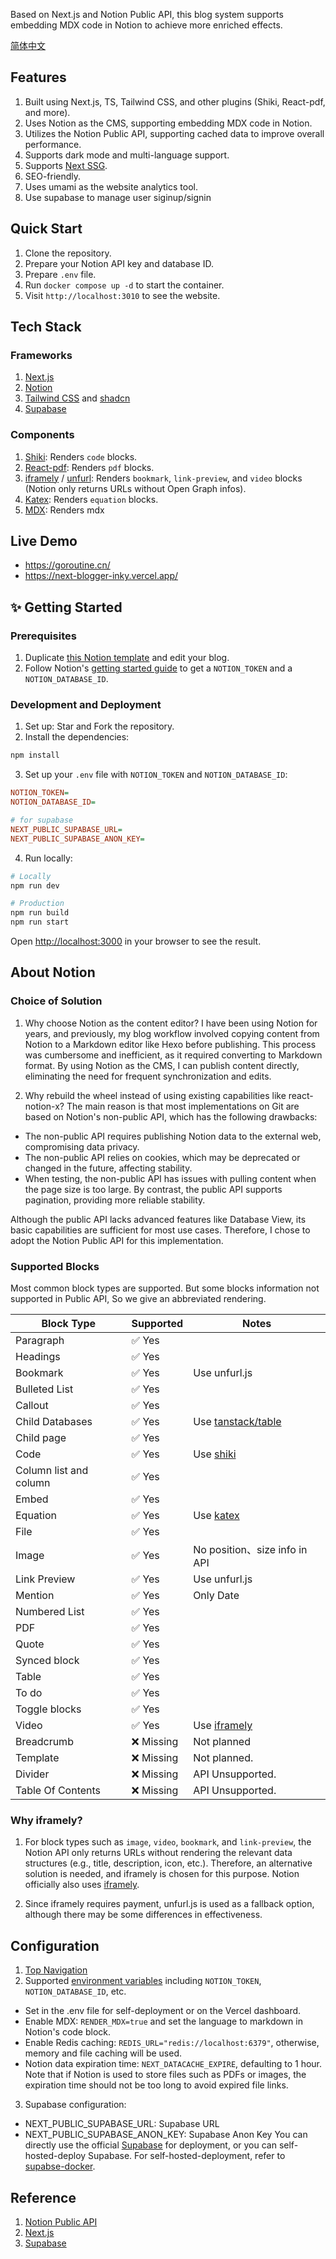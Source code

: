 
Based on Next.js and Notion Public API, this blog system supports embedding MDX code in Notion to achieve more enriched effects.

[简体中文](./README.zh-CN.md)

## Features

1. Built using Next.js, TS, Tailwind CSS, and other plugins (Shiki, React-pdf, and more).
2. Uses Notion as the CMS, supporting embedding MDX code in Notion.
3. Utilizes the Notion Public API, supporting cached data to improve overall performance.
4. Supports dark mode and multi-language support.
5. Supports [Next SSG](https://nextjs.org/docs/pages/building-your-application/rendering/static-site-generation).
6. SEO-friendly.
7. Uses umami as the website analytics tool.
8. Use supabase to manage user siginup/signin

## Quick Start
1. Clone the repository.
2. Prepare your Notion API key and database ID.
3. Prepare `.env` file.
4. Run `docker compose up -d` to start the container.
5. Visit `http://localhost:3010` to see the website.

## Tech Stack

### Frameworks

1. [Next.js](https://nextjs.org/)
2. [Notion](https://www.notion.so/)
3. [Tailwind CSS](https://tailwindcss.com/) and [shadcn](https://ui.shadcn.com/)
4. [Supabase](https://supabase.com/)

### Components

1. [Shiki](https://shiki.style/): Renders `code` blocks.
2. [React-pdf](https://react-pdf.org/): Renders `pdf` blocks.
3. [iframely](https://iframely.com/) / [unfurl](https://github.com/jacktuck/unfurl): Renders `bookmark`, `link-preview`, and `video` blocks (Notion only returns URLs without Open Graph infos).
4. [Katex](https://katex.org/): Renders `equation` blocks.
5. [MDX](https://mdxjs.com/): Renders mdx

## Live Demo

- https://goroutine.cn/
- https://next-blogger-inky.vercel.app/


## ✨ Getting Started

### Prerequisites

1. Duplicate [this Notion template](https://www.notion.so/gelco/577a7365a3d3442aa3cddb18b4458c88?v=c0455cd1391e41a2b05d9b1536398d13) and edit your blog.
2. Follow Notion's [getting started guide](https://developers.notion.com/docs/getting-started) to get a `NOTION_TOKEN` and a `NOTION_DATABASE_ID`.

### Development and Deployment
 
1. Set up: Star and Fork the repository.
2. Install the dependencies:

```bash
npm install
```

3. Set up your `.env` file with `NOTION_TOKEN` and `NOTION_DATABASE_ID`:

```ini
NOTION_TOKEN=
NOTION_DATABASE_ID=

# for supabase
NEXT_PUBLIC_SUPABASE_URL=
NEXT_PUBLIC_SUPABASE_ANON_KEY=
```

4. Run locally:

```bash
# Locally
npm run dev

# Production
npm run build
npm run start
```

Open [http://localhost:3000](http://localhost:3000) in your browser to see the result.

## About Notion

### Choice of Solution
1. Why choose Notion as the content editor? I have been using Notion for years, and previously, my blog workflow involved copying content from Notion to a Markdown editor like Hexo before publishing. This process was cumbersome and inefficient, as it required converting to Markdown format. By using Notion as the CMS, I can publish content directly, eliminating the need for frequent synchronization and edits.

2. Why rebuild the wheel instead of using existing capabilities like react-notion-x? The main reason is that most implementations on Git are based on Notion's non-public API, which has the following drawbacks:
- The non-public API requires publishing Notion data to the external web, compromising data privacy.
- The non-public API relies on cookies, which may be deprecated or changed in the future, affecting stability.
- When testing, the non-public API has issues with pulling content when the page size is too large. By contrast, the public API supports pagination, providing more reliable stability.

Although the public API lacks advanced features like Database View, its basic capabilities are sufficient for most use cases. Therefore, I chose to adopt the Notion Public API for this implementation.

### Supported Blocks

Most common block types are supported. But some blocks information not supported in Public API, So we give an abbreviated rendering.

| Block Type             | Supported | Notes                                                   |
|------------------------|-----------|---------------------------------------------------------|
| Paragraph              | ✅ Yes     |                                                         |
| Headings               | ✅ Yes     |                                                         |
| Bookmark               | ✅ Yes     | Use unfurl.js                                           |
| Bulleted List          | ✅ Yes     |                                                         |
| Callout                | ✅ Yes     |                                                         |
| Child Databases        | ✅ Yes     | Use [tanstack/table](https://tanstack.com/table/latest) |
| Child page             | ✅ Yes     |                                                         |
| Code                   | ✅ Yes     | Use [shiki](https://shiki.style/)                       |
| Column list and column | ✅ Yes     |                                                         |
| Embed                  | ✅ Yes     |                                                         |
| Equation               | ✅ Yes     | Use [katex ](https://katex.org/)                        |
| File                   | ✅ Yes     |                                                         |
| Image                  | ✅ Yes     | No position、size info in API                            |
| Link Preview           | ✅ Yes     | Use unfurl.js                                           |
| Mention                | ✅ Yes     | Only Date                                               |
| Numbered List          | ✅ Yes     |                                                         |
| PDF                    | ✅ Yes     |                                                         |
| Quote                  | ✅ Yes     |                                                         |
| Synced block           | ✅ Yes     |                                                         |
| Table                  | ✅ Yes     |                                                         |
| To do                  | ✅ Yes     |                                                         |
| Toggle blocks          | ✅ Yes     |                                                         |
| Video                  | ✅ Yes     | Use [iframely](https://iframely.com/)                   |
| Breadcrumb             | ❌ Missing | Not planned                                             |
| Template               | ❌ Missing | Not planned.                                            |
| Divider                | ❌ Missing | API Unsupported.                                        |
| Table Of Contents      | ❌ Missing | API Unsupported.                                        |

### Why iframely?

1. For block types such as `image`, `video`, `bookmark`, and `link-preview`, the Notion API only returns URLs without rendering the relevant data structures (e.g., title, description, icon, etc.). Therefore, an alternative solution is needed, and iframely is chosen for this purpose. Notion officially also uses [iframely](https://www.notion.so/help/embed-and-connect-other-apps#embeds-in-notion).

2. Since iframely requires payment, unfurl.js is used as a fallback option, although there may be some differences in effectiveness.


## Configuration
1. [Top Navigation](./config/site.ts)
2. Supported [environment variables](./env.mjs) including `NOTION_TOKEN`, `NOTION_DATABASE_ID`, etc.
- Set in the .env file for self-deployment or on the Vercel dashboard.
- Enable MDX: `RENDER_MDX=true` and set the language to markdown in Notion's code block.
- Enable Redis caching: `REDIS_URL="redis://localhost:6379"`, otherwise, memory and file caching will be used.
- Notion data expiration time: `NEXT_DATACACHE_EXPIRE`, defaulting to 1 hour. Note that if Notion is used to store files such as PDFs or images, the expiration time should not be too long to avoid expired file links.
3. Supabase configuration:
- NEXT_PUBLIC_SUPABASE_URL: Supabase URL
- NEXT_PUBLIC_SUPABASE_ANON_KEY: Supabase Anon Key
You can directly use the official [Supabase](https://supabase.com/) for deployment, or you can self-hosted-deploy Supabase. For self-hosted-deployment, refer to [supabse-docker](https://github.com/alex-guoba/supabase-docker). 

## Reference
1. [Notion Public API](https://developers.notion.com/reference/intro)
2. [Next.js](https://nextjs.org/)
3. [Supabase](https://supabase.com/)

